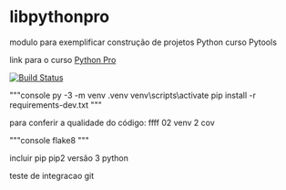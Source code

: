 # libpythonpro
modulo para exemplificar construção de projetos Python curso Pytools

link para o curso [Python Pro](https://pythonpro.com.br/)
    
[![Build Status](https://app.travis-ci.com/ponsoniro2023/libpythonpro.svg?branch=main)](https://app.travis-ci.com/ponsoniro2023/libpythonpro)


"""console
py -3 -m venv .venv
venv\scripts\activate
pip install -r requirements-dev.txt
"""

para conferir a qualidade do código:
ffff 02 venv 2
cov


"""console 
flake8
"""

incluir pip
pip2
versão 3 python

teste de integracao git
